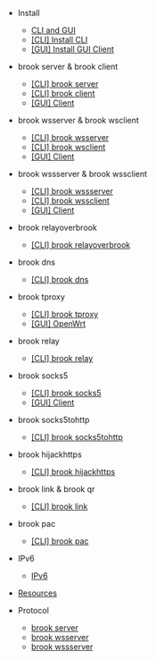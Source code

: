 -   Install

    -   [CLI and GUI](README.md)
    -   [[CLI] Install CLI](install-cli.md)
    -   [[GUI] Install GUI Client](install-gui-client.md)

-   brook server & brook client

    -   [[CLI] brook server](brook-server.md)
    -   [[CLI] brook client](brook-client.md)
    -   [[GUI] Client](brook-client-gui.md)

-   brook wsserver & brook wsclient

    -   [[CLI] brook wsserver](brook-wsserver.md)
    -   [[CLI] brook wsclient](brook-wsclient.md)
    -   [[GUI] Client](brook-wsclient-gui.md)

-   brook wssserver & brook wssclient

    -   [[CLI] brook wssserver](brook-wssserver.md)
    -   [[CLI] brook wssclient](brook-wssclient.md)
    -   [[GUI] Client](brook-wssclient-gui.md)

-   brook relayoverbrook

    -   [[CLI] brook relayoverbrook](brook-relayoverbrook.md)

-   brook dns

    -   [[CLI] brook dns](brook-dns.md)

-   brook tproxy

    -   [[CLI] brook tproxy](brook-tproxy.md)
    -   [[GUI] OpenWrt](brook-tproxy-gui.md)

-   brook relay

    -   [[CLI] brook relay](brook-relay.md)

-   brook socks5

    -   [[CLI] brook socks5](brook-socks5.md)
    -   [[GUI] Client](socks5-client-gui.md)

-   brook socks5tohttp

    -   [[CLI] brook socks5tohttp](brook-socks5tohttp.md)

-   brook hijackhttps

    -   [[CLI] brook hijackhttps](brook-hijackhttps.md)

-   brook link & brook qr

    -   [[CLI] brook link](brook-link.md)

-   brook pac

    -   [[CLI] brook pac](brook-pac.md)

-   IPv6

    -   [IPv6](ipv6.md)

-   [Resources](resources.md)

-   Protocol

    -   [brook server](brook-server-protocol.md)
    -   [brook wsserver](brook-wsserver-protocol.md)
    -   [brook wssserver](brook-wssserver-protocol.md)
